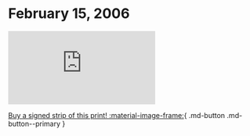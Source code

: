 # February 15, 2006

![](https://www.achewood.com/comic.php?date=02152006)

[Buy a signed strip of this print! :material-image-frame:](https://achewood-holiday-pop-up.myshopify.com/products/strip#02152006){ .md-button .md-button--primary }
